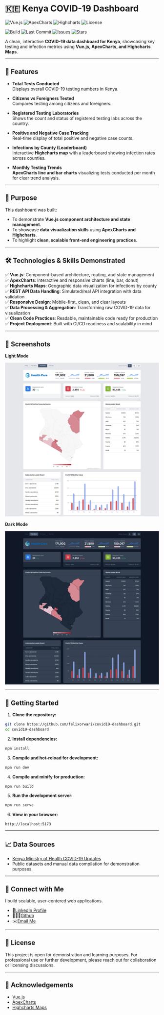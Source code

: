 # 🇰🇪 Kenya COVID-19 Dashboard

![Vue.js](https://img.shields.io/badge/Vue.js-3.x-brightgreen)
![ApexCharts](https://img.shields.io/badge/ApexCharts-Enabled-blue)
![Highcharts](https://img.shields.io/badge/Highcharts-Maps-orange)
![License](https://img.shields.io/badge/License-MIT-green)

![Build](https://img.shields.io/github/actions/workflow/status/felixorwari/covid19-dashboard/deploy.yml?label=BUILD_VERSION)
![Last Commit](https://img.shields.io/github/last-commit/felixorwari/covid19-dashboard)
![Issues](https://img.shields.io/github/issues/felixorwari/covid19-dashboard)
![Stars](https://img.shields.io/github/stars/felixorwari/covid19-dashboard?style=social)

A clean, interactive **COVID-19 data dashboard for Kenya**, showcasing key testing and infection metrics using **Vue.js, ApexCharts, and Highcharts Maps**.

---

## 🚀 Features

- **Total Tests Conducted**  
  Displays overall COVID-19 testing numbers in Kenya.

- **Citizens vs Foreigners Tested**  
  Compares testing among citizens and foreigners.

- **Registered Testing Laboratories**  
  Shows the count and status of registered testing labs across the country.

- **Positive and Negative Case Tracking**  
  Real-time display of total positive and negative case counts.

- **Infections by County (Leaderboard)**  
  Interactive **Highcharts map** with a leaderboard showing infection rates across counties.

- **Monthly Testing Trends**  
  **ApexCharts line and bar charts** visualizing tests conducted per month for clear trend analysis.

---

## 🎯 Purpose

This dashboard was built:

- To demonstrate **Vue.js component architecture and state management**.
- To showcase **data visualization skills** using **ApexCharts and Highcharts**.
- To highlight **clean, scalable front-end engineering practices**.

---

## 🛠️ Technologies & Skills Demonstrated

✅ **Vue.js**: Component-based architecture, routing, and state management  
✅ **ApexCharts**: Interactive and responsive charts (line, bar, donut)  
✅ **Highcharts Maps**: Geographic data visualization for infections by county  
✅ **REST API Data Handling**: Simulated/real API integration with data validation  
✅ **Responsive Design**: Mobile-first, clean, and clear layouts  
✅ **Data Processing & Aggregation**: Transforming raw COVID-19 data for visualization  
✅ **Clean Code Practices**: Readable, maintainable code ready for production  
✅ **Project Deployment**: Built with CI/CD readiness and scalability in mind

---

## 📸 Screenshots

**Light Mode**

![Dashboard Light](https://github.com/felixorwari/covid19-dashboard/blob/d38229d55444328a585b104afe42b4fd70c16e9f/public/previews/dashboard-dark.png)

**Dark Mode**

![Dashboard Dark](https://github.com/felixorwari/covid19-dashboard/blob/d38229d55444328a585b104afe42b4fd70c16e9f/public/previews/dashboard-light.png)

---

## 🚀 Getting Started

1. **Clone the repository:**

```bash
git clone https://github.com/felixorwari/covid19-dashboard.git
cd covid19-dashboard
```

2. **Install dependencies:**

```bash
npm install
```

3. **Compile and hot-reload for development:**

```bash
npm run dev
```

4. **Compile and minify for production:**

```bash
npm run build
```

5. **Run the development server:**

```bash
npm run serve
```

6. **View in your browser:**

```
http://localhost:5173
```

---

## 📈 Data Sources

- [Kenya Ministry of Health COVID-19 Updates](https://www.health.go.ke/)
- Public datasets and manual data compilation for demonstration purposes.

---

## 🤝 Connect with Me

I build scalable, user-centered web applications.

- 🔗[LinkedIn Profile](https://linkedin.com/in/felixorwari)
- 🧑🏽‍💻[Github](https://github.com/felixorwari)
- ✉️[Email Me](mailto://felix.orwari@gmail.com)

---

## 📝 License

This project is open for demonstration and learning purposes. For professional use or further development, please reach out for collaboration or licensing discussions.

---

## 🙏 Acknowledgements

- [Vue.js](https://vuejs.org/)
- [ApexCharts](https://apexcharts.com/)
- [Highcharts Maps](https://www.highcharts.com/maps/)
